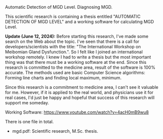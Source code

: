 Automatic Detection of MGD Level. Diagnosing MGD.

This scientific research is containing a thesis entitled "AUTOMATIC DETECTION OF MGD LEVEL" and a working software for calculating MGD Level.

**Update (June 12, 2024):**
Before starting this research, I've made some search on the Web about the topic. I've seen that there is a call for developers/scientists with the title: "The International Workshop on Meibomian Gland Dysfunction.". So I felt like I joined an international workshop remotely. I knew I had to write a thesis but the most important thing was that there must be a working software at the end. Since this research is committed to the medicine area, result of the software is 100% accurate. The methods used are basic Computer Science algorithms: Forming line charts and finding local maximum, minimum. 

Since this research is a commitment to medicine area, I can't see it valuable for me. However, if it is applied to the real world, and physicians use it for real cases, I'd just be happy and hopeful that success of this research will support me someday.

Working Software: https://www.youtube.com/watch?v=4acH0mB9wu8

There is one file in total.
* mgd.pdf: Scientific research, M.Sc. thesis.
